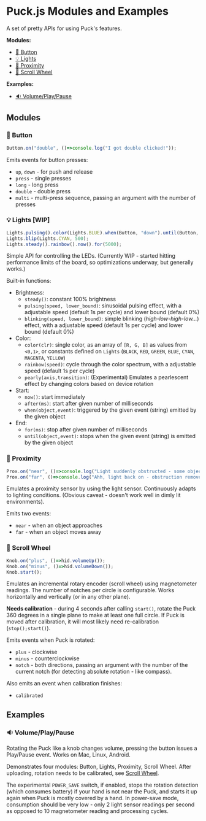 # Puck.js Modules and Examples

A set of pretty APIs for using Puck's features.

**Modules:**
* [:radio_button: Button](#radio_button-button)
* [:bulb: Lights](#bulb-lights-wip)
* [:wave: Proximity](#wave-proximity)
* [:arrows_counterclockwise: Scroll Wheel](#arrows_counterclockwise-scroll-wheel)

**Examples:**
* [:sound: Volume/Play/Pause](#sound-volumeplaypause)

## Modules

### :radio_button: Button
```javascript
Button.on("double", ()=>console.log("I got double clicked!"));
```

Emits events for button presses:
* `up`, `down` - for push and release
* `press` - single presses
* `long` - long press
* `double` - double press
* `multi` - multi-press sequence, passing an argument with the number of presses

### :bulb: Lights [WIP]
```javascript
Lights.pulsing().color(Lights.BLUE).when(Button, "down").until(Button, "up");
Lights.blip(Lights.CYAN, 500);
Lights.steady().rainbow().now().for(5000);
```

Simple API for controlling the LEDs.
(Currently WIP - started hitting performance limits of the board, so optimizations underway, but generally works.)

Built-in functions:
* Brightness:
  * `steady()`: constant 100% brightness
  * `pulsing(speed, lower_bound)`: sinusoidal pulsing effect, with a adjustable speed (default 1s per cycle) and lower bound (default 0%)
  * `blinking(speed, lower_bound)`: simple blinking (_high-low-high-low..._) effect, with a adjustable speed (default 1s per cycle) and lower bound (default 0%)
* Color:
  * `color(clr)`: single color, as an array of `[R, G, B]` as values from `<0,1>`, or constants defined on `Lights` (`BLACK`, `RED`, `GREEN`, `BLUE`, `CYAN`, `MAGENTA`, `YELLOW`)
  * `rainbow(speed)`: cycle through the color spectrum, with a adjustable speed (default 1s per cycle)
  * `pearly(axis,transition)`: (Experimental) Emulates a pearlescent effect by changing colors based on device rotation
* Start:
  * `now()`: start immediately
  * `after(ms)`: start after given number of milliseconds
  * `when(object,event)`: triggered by the given event (string) emitted by the given object
* End:
  * `for(ms)`: stop after given number of milliseconds
  * `until(object,event)`: stops when the given event (string) is emitted by the given object

### :wave: Proximity
```javascript
Prox.on("near", ()=>console.log("Light suddenly obstructed - some object most likely got close to me."));
Prox.on("far", ()=>console.log("Ahh, light back on - obstruction removed."));
```

Emulates a proximity sensor by using the light sensor. Continuously adapts to lighting conditions.
(Obvious caveat - doesn't work well in dimly lit environments).

Emits two events:
* `near` - when an object approaches
* `far` - when an object moves away

### :arrows_counterclockwise: Scroll Wheel
```javascript
Knob.on("plus", ()=>hid.volumeUp());
Knob.on("minus", ()=>hid.volumeDown());
Knob.start();
```

Emulates an incremental rotary encoder (scroll wheel) using magnetometer readings.
The number of notches per circle is configurable. Works horizontally and vertically (or in any other plane).

**Needs calibration** - during 4 seconds after calling `start()`, rotate the Puck 360 degrees in a single plane to make at least one full circle.
If Puck is moved after calibration, it will most likely need re-calibration (`stop();start()`).

Emits events when Puck is rotated:
* `plus` - clockwise
* `minus` - counterclockwise
* `notch` - both directions, passing an argument with the number of the current notch (for detecting absolute rotation - like compass).

Also emits an event when calibration finishes:
* `calibrated`

## Examples

### :sound: Volume/Play/Pause

Rotating the Puck like a knob changes volume, pressing the button issues a Play/Pause event. Works on Mac, Linux, Android.

Demonstrates four modules: Button, Lights, Proximity, Scroll Wheel. After uploading, rotation needs to be calibrated, see [Scroll Wheel](#arrows_counterclockwise-scroll-wheel).

The experimental `POWER_SAVE` switch, if enabled, stops the rotation detection (which consumes battery) if your hand is not near the Puck, and starts it up again when Puck is mostly covered by a hand. 
In power-save mode, consumption should be very low - only 2 light sensor readings per second as opposed to 10 magnetometer reading and processing cycles.
